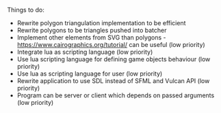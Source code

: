 Things to do:
- Rewrite polygon triangulation implementation to be efficient
- Rewrite polygons to be triangles pushed into batcher
- Implement other elements from SVG than polygons - https://www.cairographics.org/tutorial/ can be useful (low priority)
- Integrate lua as scripting language (low priority)
- Use lua scripting language for defining game objects behaviour (low priority)
- Use lua as scripting language for user (low priority)
- Rewrite application to use SDL instead of SFML and Vulcan API (low priority)
- Program can be server or client which depends on passed arguments (low priority)
